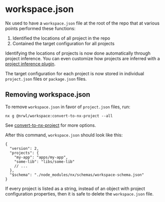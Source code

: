 # workspace.json

Nx used to have a `workspace.json` file at the root of the repo that at various points performed these functions:

1. Identified the locations of all project in the repo
2. Contained the target configuration for all projects

Identifying the locations of projects is now done automatically through project inference. You can even customize how projects are inferred with a [project inference plugin](/recipes/advanced-plugins/project-inference-plugins).

The target configuration for each project is now stored in individual `project.json` files or `package.json` files.

## Removing workspace.json

To remove `workspace.json` in favor of `project.json` files, run:

```shell
nx g @nrwl/workspace:convert-to-nx-project --all
```

See [convert-to-nx-project](/packages/workspace/generators/convert-to-nx-project) for more options.

After this command, `workspace.json` should look like this:

```jsonc
{
  "version": 2,
  "projects": {
    "my-app": "apps/my-app",
    "some-lib": "libs/some-lib"
    // ...
  },
  "$schema": "./node_modules/nx/schemas/workspace-schema.json"
}
```

If every project is listed as a string, instead of an object with project configuration properties, then it is safe to delete the `workspace.json` file.
